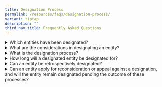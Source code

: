 ```yaml
---
title: Designation Process
permalink: /resources/faqs/designation-process/
variant: tiptap
description: ""
third_nav_title: Frequently Asked Questions
---
```

<div data-type="detailGroup" class="isomer-accordion isomer-accordion-white">
<details class="isomer-details">
<summary>Which entities have been designated?</summary>
<div data-type="detailsContent" class="isomer-details-content">
<p>All designation of entities will be notified in the &lt;Gazette link&gt;.
OSIR also maintains and publishes a list of designated entities at &lt;DE
subpage&gt;.</p>
</div>
</details>
<details class="isomer-details">
<summary>What are the considerations in designating an entity?</summary>
<div data-type="detailsContent" class="isomer-details-content">
<p>Designation is not a process treated lightly and is only done when deemed
necessary in the interests of Singapore’s national security.&nbsp;</p>
<p></p>
<p>Various factors will be taken into consideration in deciding which entities
should be considered for designation. These include:</p>
<ul data-tight="true" class="tight">
<li>
<p>Whether the entity provides a critical function in relation to Singapore’s
national security interests; and</p>
</li>
<li>
<p>Whether the entity is adequately covered by sectoral legislation.</p>
<p></p>
</li>
</ul>
<p>Should a designated entity subsequently cease to meet these criteria,
cancellation of its designation may be possible.</p>
</div>
</details>
<details class="isomer-details">
<summary>What is the designation process?</summary>
<div data-type="detailsContent" class="isomer-details-content">
<p>Unless considered to be not practicable or desirable to do so, before
the Minister designates any entity, notice will be given to the entity
of the Minister’s intent to designate it and the entity will be given at
least 14 days after the date of the notice to make representations on the
proposed designation.</p>
<p></p>
<p>Once a designation is made, as far as practicable, the Minister will notify
the designated entity and any other parties who, in the Minister’s opinion,
ought to have notice of the designation. Any designation, or cancellation
of designation, will be notified in the Gazette.</p>
<p></p>
<p>Parties can seek reconsideration from the Minister within 14 days after
his decisions; after which, they may appeal to a Reviewing Tribunal within
30 days after the reconsideration outcome.
<br>
</p>
<p>Please refer to &lt; Designation of entity CJM&gt; for a step-by-step
process flow.</p>
</div>
</details>
<details class="isomer-details">
<summary>How long will a designated entity be designated for?</summary>
<div data-type="detailsContent" class="isomer-details-content">
<p>Once designated, an entity will remain designated until its designation
is cancelled.
<br>
</p>
<p>Any cancellation of designation will be notified in the Gazette. OSIR
also maintains and publishes an updated list of designated entities at
&lt;OSIR website – Designated Entities subpage&gt;.</p>
</div>
</details>
<details class="isomer-details">
<summary>Can an entity be retrospectively designated?</summary>
<div data-type="detailsContent" class="isomer-details-content">
<p>Entities cannot be retrospectively designated.&nbsp;</p>
<p></p>
<p>Relevant provisions on designation will only apply to a designated entity
from the point of designation and until such time that the designation
is cancelled.</p>
</div>
</details>
<details class="isomer-details">
<summary>Can an entity apply for reconsideration or appeal against a designation,
and will the entity remain designated pending the outcome of these processes?</summary>
<div data-type="detailsContent" class="isomer-details-content">
<p>Parties can seek reconsideration from the Minister within 14 days after
his decision on designation; after which, they may appeal to a Reviewing
Tribunal within 30 days after the reconsideration outcome.&nbsp;</p>
<p></p>
<p>The Minister’s decision to designate the entity remains in effect, and
must be complied with, until it is cancelled or substituted on reconsideration.
The Minister’s reconsideration decision remains in effect until and unless
it is reversed on appeal.</p>
</div>
</details>
</div>
<p>
<br>
</p>
<p></p>